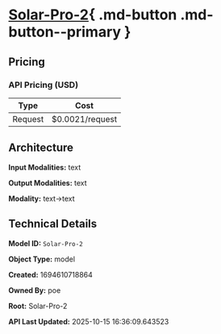 # [Solar-Pro-2](https://poe.com/Solar-Pro-2){ .md-button .md-button--primary }

## Pricing

### API Pricing (USD)

| Type | Cost |
|------|------|
| Request | $0.0021/request |

## Architecture

**Input Modalities:** text

**Output Modalities:** text

**Modality:** text->text


## Technical Details

**Model ID:** `Solar-Pro-2`

**Object Type:** model

**Created:** 1694610718864

**Owned By:** poe

**Root:** Solar-Pro-2

**API Last Updated:** 2025-10-15 16:36:09.643523
